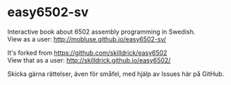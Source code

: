 easy6502-sv
===========

Interactive book about 6502 assembly programming in Swedish.  
View as a user: http://mobluse.github.io/easy6502-sv/
 

It's forked from https://github.com/skilldrick/easy6502  
View that as a user: http://skilldrick.github.io/easy6502/

Skicka gärna rättelser, även för småfel, med hjälp av Issues här på GitHub.
